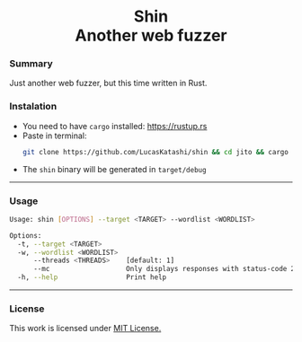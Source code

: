 <p align="center">
<h1 align="center"><b>Shin</b><br>Another web fuzzer</h1>
    
### Summary

Just another web fuzzer, but this time written in Rust.

### Instalation

- You need to have `cargo` installed: https://rustup.rs
- Paste in terminal:
    ```sh
    git clone https://github.com/LucasKatashi/shin && cd jito && cargo run
    ```
- The `shin` binary will be generated in `target/debug`

---

### Usage

```sh
Usage: shin [OPTIONS] --target <TARGET> --wordlist <WORDLIST>

Options:
  -t, --target <TARGET>
  -w, --wordlist <WORDLIST>
      --threads <THREADS>    [default: 1]
      --mc                   Only displays responses with status-code 200
  -h, --help                 Print help
```

---

### License

This work is licensed under [MIT License.](/LICENSE.md)
